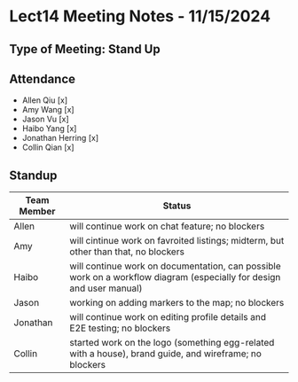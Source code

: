 # Lect14 Meeting Notes - 11/15/2024

## Type of Meeting: Stand Up

## Attendance

- Allen Qiu [x]
- Amy Wang [x]
- Jason Vu [x]
- Haibo Yang [x]
- Jonathan Herring [x]
- Collin Qian [x]

## Standup

| Team Member | Status                                                                                                               |
| ----------- | -------------------------------------------------------------------------------------------------------------------- |
| Allen       | will continue work on chat feature; no blockers                                                                      |
| Amy         | will cintinue work on favroited listings; midterm, but other than that, no blockers                                  |
| Haibo       | will continue work on documentation, can possible work on a workflow diagram (especially for design and user manual) |
| Jason       | working on adding markers to the map; no blockers                                                                    |
| Jonathan    | will continue work on editing profile details and E2E testing; no blockers                                           |
| Collin      | started work on the logo (something egg-related with a house), brand guide, and wireframe; no blockers               |
